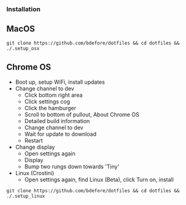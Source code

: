 ### Installation

## MacOS
```
git clone https://github.com/bdefore/dotfiles && cd dotfiles && ./.setup_osx
```
## Chrome OS

- Boot up, setup WiFi, install updates
- Change channel to dev
    - Click bottom right area
    - Click settings cog
    - Click the hamburger
    - Scroll to bottom of pullout, About Chrome OS 
    - Detailed build information
    - Change channel to dev
    - Wait for update to download
    - Restart
- Change display
    - Open settings again
    - Display
    - Bump two rungs down towards 'Tiny'
- Linux (Crostini)
    - Open settings again, find Linux (Beta), click Turn on, install

```
git clone https://github.com/bdefore/dotfiles && cd dotfiles && ./.setup_linux
```
